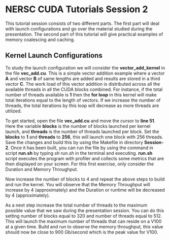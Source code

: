 # NERSC CUDA Tutorials Session 2

This tutorial session consists of two different parts. The first part will deal with launch configurations and go over the material studied during the presentation. The second part of this tutorial will give practical examples of memory coalescing and caching.

## Kernel Launch Configurations 
To study the launch configuration we will consider the __vector_add_kernel__ in the file __vec_add.cu__. This is a simple vector addition example where a vector __A__ and vector __B__ of same lengths are added and results are stored in a third vector __C__. The work load of this vector addition is distributed across all the available threads in all the CUDA blocks combined. For instance, if the total number of threads available is __1__ then the __for loop__ in this kernel will make total iterations equal to the length of vectors. If we increase the number of threads, the total iterations by this loop will decrease as more threads are utilized.

To get started, open the file __vec_add.cu__ and move the cursor to __line 51__. Here the variable __blocks__ is the number of blocks launched per kernel launch, and __threads__ is the number of threads launched per block. Set the __blocks__ to __1__ and __threads__ to __256__, this will launch one block with 256 threads. Save the changes and build this by using the Makefile in directory __Session-2__. Once it has been built, you can run the file by using the command in script __run.sh__ by typing _sh run.sh_ in the terminal and executing. __run.sh__ script executes the program with profiler and collects some metrics that are then displayed on your screen. For this first exercise, only consider the Duration and Memory Throughput.

Now increase the number of blocks to 4 and repeat the above steps to build and run the kernel. You will observe that the Memory Throughput will increase by 4 (approximately) and the Duration or runtime will be decreased by 4 (approximately). 

As a next step increase the total number of threads to the maximum possible value that we saw during the presentation session. You can do this setting number of blocks equal to 320 and number of threads equal to 512. This will launch the maximum number of threads that can reside on a V100 at a given time. Build and run to observe the memory throughput, this value should now be close to 900 Gb/second which is the peak value for V100.